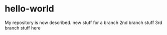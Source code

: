 # hello-world
My repository
 is now described.
 new stuff for a branch
2nd branch stuff
3rd branch stuff here
